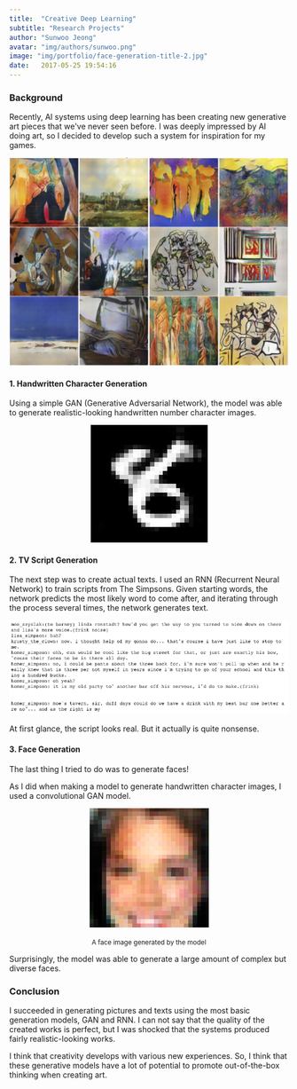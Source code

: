 ```yaml
---
title:  "Creative Deep Learning"
subtitle: "Research Projects"
author: "Sunwoo Jeong"
avatar: "img/authors/sunwoo.png"
image: "img/portfolio/face-generation-title-2.jpg"
date:   2017-05-25 19:54:16
---
```


### Background
Recently, AI systems using deep learning has been creating new generative art pieces that we've never seen before. I was deeply impressed by AI doing art, so I decided to develop such a system for inspiration for my games.

<center> <img src="/img/can.jpg"/> </center>

#### 1. Handwritten Character Generation
Using a simple GAN (Generative Adversarial Network), the model was able to generate realistic-looking handwritten number character images.

<center> <img src="/img/portfolio/character-gen.png"/> </center>

#### 2. TV Script Generation
The next step was to create actual texts. I used an RNN (Recurrent Neural Network) to train scripts from The Simpsons. Given starting words, the network predicts the most likely word to come after, and iterating through the process several times, the network generates text.

<center> <img src="/img/portfolio/script-gen.png" width="505" height="170"/> </center>

At first glance, the script looks real. But it actually is quite nonsense.

#### 3. Face Generation
The last thing I tried to do was to generate faces!

As I did when making a model to generate handwritten character images, I used a convolutional GAN model.

<center>
<img src="/img/portfolio/face-gen.png"/> 
<p><small>A face image generated by the model</small></p>
</center>

Surprisingly, the model was able to generate a large amount of complex but diverse faces.

### Conclusion
I succeeded in generating pictures and texts using the most basic generation models, GAN and RNN. I can not say that the quality of the created works is perfect, but I was shocked that the systems produced fairly realistic-looking works.

I think that creativity develops with various new experiences. So, I think that these generative models have a lot of potential to promote out-of-the-box thinking when creating art.